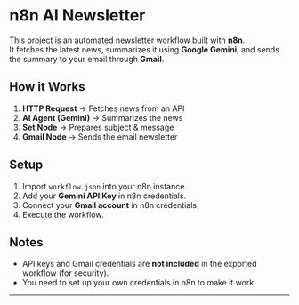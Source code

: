 # n8n AI Newsletter

This project is an automated newsletter workflow built with **n8n**.  
It fetches the latest news, summarizes it using **Google Gemini**, and sends the summary to your email through **Gmail**.

## How it Works
1. **HTTP Request** → Fetches news from an API  
2. **AI Agent (Gemini)** → Summarizes the news  
3. **Set Node** → Prepares subject & message  
4. **Gmail Node** → Sends the email newsletter  

## Setup
1. Import `workflow.json` into your n8n instance.  
2. Add your **Gemini API Key** in n8n credentials.  
3. Connect your **Gmail account** in n8n credentials.  
4. Execute the workflow.  

## Notes
- API keys and Gmail credentials are **not included** in the exported workflow (for security).  
- You need to set up your own credentials in n8n to make it work.  

---
